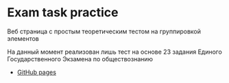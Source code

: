 # Exam task practice
Веб страница с простым теоретическим тестом на группировкой элементов 

На данный момент реализован лишь тест на основе 23 задания Единого Государственного Экзамена по обществознанию
- [GitHub pages](https://imkochelorov.github.io/exam-task-practice/)
